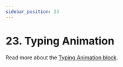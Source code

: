 ```yaml
---
sidebar_position: 23
---
```


# 23. Typing Animation

Read more about the [Typing Animation block](https://www.google.com/url?q=https://docs.google.com/document/d/1QQa5uvE3TG0TaK-wDjLlK9JXE5Kqy0NSQbwQ6o4UFAg/edit%23heading%3Dh.8ehuvg4stnhe&sa=D&source=editors&ust=1664361389189571&usg=AOvVaw0UtF-YdblY0kea8CC7C9rX).